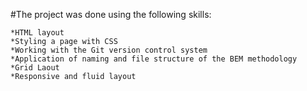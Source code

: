 #The project was done using the following skills:

	*HTML layout
	*Styling a page with CSS
	*Working with the Git version control system
	*Application of naming and file structure of the BEM methodology
	*Grid Laout
	*Responsive and fluid layout